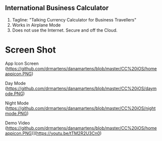 ## International Business Calculator
1. Tagline: "Talking Currency Calculator for Business Travellers" 
2. Works in Airplane Mode
3. Does not use the Internet. Secure and off the Cloud.  

# Screen Shot
App Icon Screen 
(https://github.com/drmartens/danamartens/blob/master/CC%20iOS/homeappicon.PNG) 

Day Mode 
(https://github.com/drmartens/danamartens/blob/master/CC%20iOS/daymode.PNG) 

Night Mode
(https://github.com/drmartens/danamartens/blob/master/CC%20iOS/nightmode.PNG) 

Demo Video
(https://github.com/drmartens/danamartens/blob/master/CC%20iOS/homeappicon.PNG)](https://youtu.be/tTM2R2U3Cn0)





  
 
